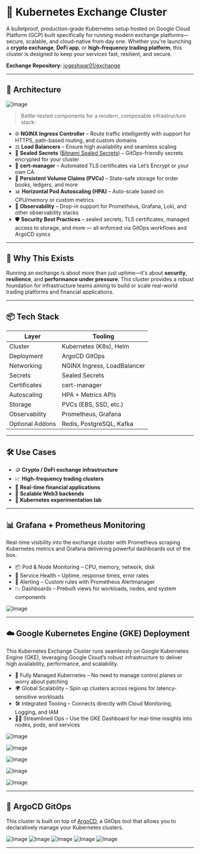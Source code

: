 # 🚀 Kubernetes Exchange Cluster

A bulletproof, production-grade Kubernetes setup hosted on Google Cloud Platform (GCP) built specifically for running modern exchange platforms—secure, scalable, and cloud-native from day one. Whether you're launching a **crypto exchange**, **DeFi app**, or **high-frequency trading platform**, this cluster is designed to keep your services fast, resilient, and secure.

**Exchange Repository:** [jogeshwar01/exchange](https://github.com/jogeshwar01/exchange)

---

## 🧱 Architecture

![Image](images/architecture.png)

> Battle-tested components for a modern, composable infrastructure stack:

- 🌐 **NGINX Ingress Controller** – Route traffic intelligently with support for HTTPS, path-based routing, and custom domains
- ⚖️ **Load Balancers** – Ensure high availability and seamless scaling
- 🔐 **Sealed Secrets** ([Bitnami Sealed Secrets](https://github.com/bitnami-labs/sealed-secrets)) – GitOps-friendly secrets encrypted for your cluster
- 🔏 **cert-manager** – Automated TLS certificates via Let’s Encrypt or your own CA
- 💾 **Persistent Volume Claims (PVCs)** – State-safe storage for order books, ledgers, and more
- 📊 **Horizontal Pod Autoscaling (HPA)** – Auto-scale based on CPU/memory or custom metrics
- 🔎 **Observability** – Drop-in support for Prometheus, Grafana, Loki, and other observability stacks
- 🛡️ **Security Best Practices** – sealed secrets, TLS certificates, managed access to storage, and more — all enforced via GitOps workflows and ArgoCD syncs

---

## 🧠 Why This Exists

Running an exchange is about more than just uptime—it's about **security**, **resilience**, and **performance under pressure**. This cluster provides a robust foundation for infrastructure teams aiming to build or scale real-world trading platforms and financial applications.

---

## 📦 Tech Stack

| Layer           | Tooling                     |
| --------------- | --------------------------- |
| Cluster         | Kubernetes (K8s), Helm      |
| Deployment      | ArgoCD GitOps               |
| Networking      | NGINX Ingress, LoadBalancer |
| Secrets         | Sealed Secrets              |
| Certificates    | cert-manager                |
| Autoscaling     | HPA + Metrics APIs          |
| Storage         | PVCs (EBS, SSD, etc.)       |
| Observability   | Prometheus, Grafana         |
| Optional Addons | Redis, PostgreSQL, Kafka    |

---

## 🛠️ Use Cases

- 🪙 **Crypto / DeFi exchange infrastructure**
- 📈 **High-frequency trading clusters**
- 💸 **Real-time financial applications**
- 🔁 **Scalable Web3 backends**
- 🧪 **Kubernetes experimentation lab**

---

## 📊 Grafana + Prometheus Monitoring

Real-time visibility into the exchange cluster with Prometheus scraping Kubernetes metrics and Grafana delivering powerful dashboards out of the box.

- 📦 Pod & Node Monitoring – CPU, memory, network, disk
- 🚦 Service Health – Uptime, response times, error rates
- 🔔 Alerting – Custom rules with Prometheus Alertmanager
- 📉 Dashboards – Prebuilt views for workloads, nodes, and system components

![Image](images/grafana.png)

---

## ☁️ Google Kubernetes Engine (GKE) Deployment

This Kubernetes Exchange Cluster runs seamlessly on Google Kubernetes Engine (GKE), leveraging Google Cloud’s robust infrastructure to deliver high availability, performance, and scalability.

- 🚀 Fully Managed Kubernetes – No need to manage control planes or worry about patching
- 🌍 Global Scalability – Spin up clusters across regions for latency-sensitive workloads
- 🛠️ Integrated Tooling – Connects directly with Cloud Monitoring, Logging, and IAM
- 🧑‍💻 Streamlined Ops – Use the GKE Dashboard for real-time insights into nodes, pods, and services

![Image](images/gcp-1.png)

![Image](images/gcp-2.png)

![Image](images/gcp-3.png)

![Image](images/gcp-4.png)

![Image](images/gcp-5.png)

---

## 🤖 ArgoCD GitOps

This cluster is built on top of [ArgoCD](https://argo-cd.readthedocs.io/en/stable/), a GitOps tool that allows you to declaratively manage your Kubernetes clusters.

![Image](images/argocd-dashboard.png)
![Image](images/argocd-1.png)
![Image](images/argocd-2.png)
![Image](images/argocd-3.png)
![Image](images/argocd-4.png)

---

